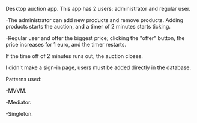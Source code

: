 Desktop auction app.
This app has 2 users: administrator and regular user.

-The administrator can add new products and remove products. Adding products starts the auction, and a timer of 2 minutes starts ticking.

-Regular user and offer the biggest price; clicking the "offer" button, the price increases for 1 euro, and the timer restarts.

If the time off of 2 minutes runs out, the auction closes. ﻿

I didn't make a sign-in page, users must be added directly in the database.

Patterns used:

-MVVM.

-Mediator.

-Singleton.
